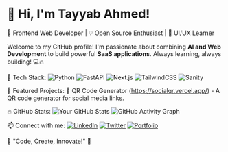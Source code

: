 
# 👋 Hi, I'm Tayyab Ahmed!
🚀 Frontend Web Developer | 💡 Open Source Enthusiast | 🎨 UI/UX Learner

Welcome to my GitHub profile! I'm passionate about combining **AI and Web Development** to build powerful **SaaS applications**. Always learning, always building! 💻🔥

🚀 Tech Stack:
![Python](https://img.shields.io/badge/Python-3776AB?style=for-the-badge&logo=python&logoColor=white)
![FastAPI](https://img.shields.io/badge/FastAPI-009688?style=for-the-badge&logo=fastapi&logoColor=white)
![Next.js](https://img.shields.io/badge/Next.js-000000?style=for-the-badge&logo=next.js&logoColor=white)
![TailwindCSS](https://img.shields.io/badge/TailwindCSS-38B2AC?style=for-the-badge&logo=tailwind-css&logoColor=white)
![Sanity](https://img.shields.io/badge/Sanity-FF2D20?style=for-the-badge&logo=sanity&logoColor=white)

📌 Featured Projects:
🔹  QR Code Generator (https://socialqr.vercel.app/) - A QR code generator for social media links. 

🔥 GitHub Stats:
![Your GitHub Stats](https://github-readme-stats.vercel.app/api?username=your-username&show_icons=true&theme=radical)
![GitHub Activity Graph](https://github-readme-activity-graph.vercel.app/graph?username=your-username&theme=dracula)

📫 Connect with me:
[![LinkedIn](https://img.shields.io/badge/LinkedIn-0077B5?style=for-the-badge&logo=linkedin&logoColor=white)](https://linkedin.com/in/yourprofile)
[![Twitter](https://img.shields.io/badge/Twitter-1DA1F2?style=for-the-badge&logo=twitter&logoColor=white)](https://twitter.com/yourhandle)
[![Portfolio](https://img.shields.io/badge/Portfolio-FF5722?style=for-the-badge&logo=vercel&logoColor=white)](https://yourportfoliolink.com)

🎯 "Code, Create, Innovate!" 🚀
